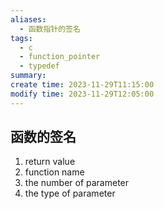 ```yaml
---
aliases:
  - 函数指针的签名
tags:
  - c
  - function_pointer
  - typedef
summary: 
create time: 2023-11-29T11:15:00
modify time: 2023-11-29T12:05:00
---
```

## 函数的签名

1. return value
2. function name
3. the number of parameter
4. the type of parameter